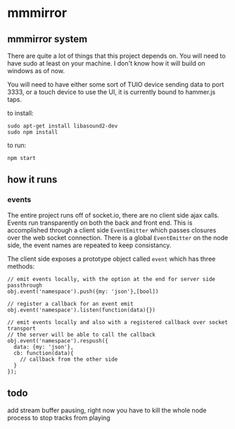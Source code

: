 mmmirror
======

mmmirror system
------

There are quite a lot of things that this project depends on. You will need to have sudo at least on your machine. I don't know how it will build on windows as of now.

You will need to have either some sort of TUIO device sending data to port 3333, or a touch device to use the UI, it is currently bound to hammer.js taps.

to install:

    sudo apt-get install libasound2-dev
    sudo npm install

to run:

    npm start

how it runs
------
### events
The entire project runs off of socket.io, there are no client side ajax calls. Events run transparently on both the back and front end. This is accomplished through a client side `EventEmitter` which passes closures over the web socket connection. There is a global `EventEmitter` on the node side, the event names are repeated to keep consistancy.

The client side exposes a prototype object called `event` which has three methods:

    // emit events locally, with the option at the end for server side passthrough
    obj.event('namespace').push({my: 'json'},[bool])
    
    // register a callback for an event emit
    obj.event('namespace').listen(function(data){})
    
    // emit events locally and also with a registered callback over socket transport
    // the server will be able to call the callback
    obj.event('namespace').respush({
      data: {my: 'json'},
      cb: function(data){
        // callback from the other side
      }
    });




todo
------
add stream buffer pausing, right now you have to kill the whole node process to stop tracks from playing
